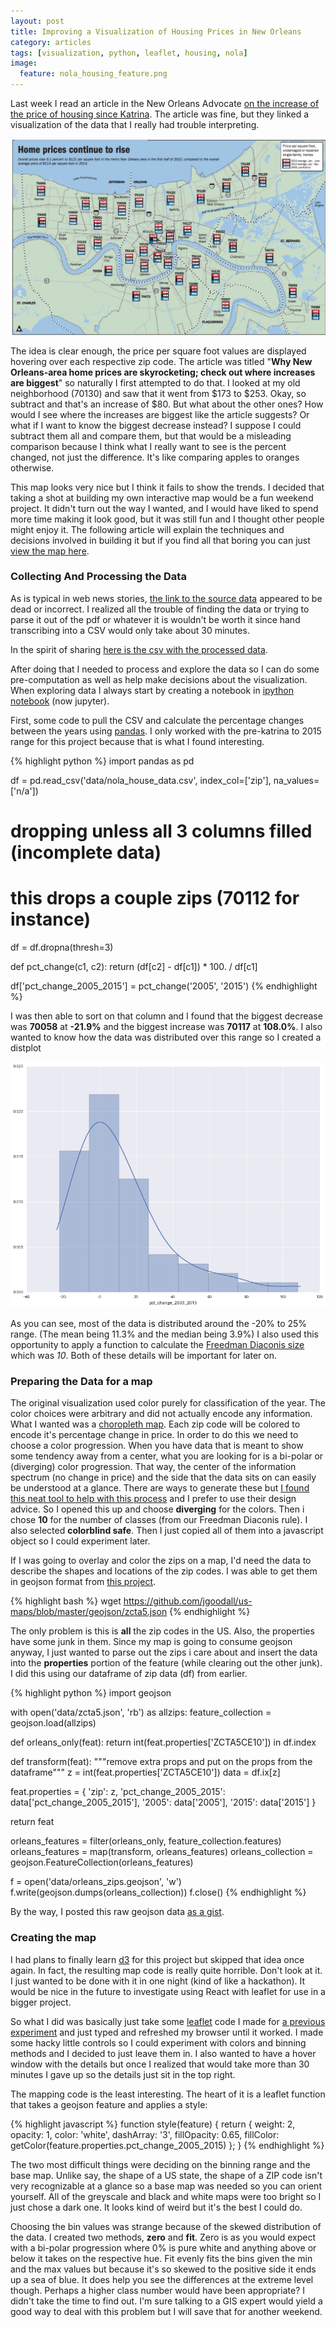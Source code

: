 ```yaml
---
layout: post
title: Improving a Visualization of Housing Prices in New Orleans
category: articles
tags: [visualization, python, leaflet, housing, nola]
image:
  feature: nola_housing_feature.png
---
```


Last week I read an article in the New Orleans Advocate [on the increase of the price of housing since Katrina](http://www.theneworleansadvocate.com/news/business/13152497-123/home-prices-continue-climbing-in).
The article was fine, but they linked a visualization of the data that I really had trouble interpreting.

<img alt="New Orleans Advocate Visualization" src="/public/images/advocate_housing_viz.png">

The idea is clear enough, the price per square foot values are displayed
hovering over each respective zip code. The article was titled
"**Why New Orleans-area home prices are skyrocketing; check out where increases are biggest**"
so naturally I first attempted to do that. I looked at my old neighborhood (70130) and saw that it went from $173 to $253.
Okay, so subtract and that's an increase of $80. But what about the other ones? How would I
 see where the increases are biggest like the article suggests? Or what if I want to know the
biggest decrease instead? I suppose I could subtract them all and compare them, but that would be a misleading comparison
because I think what I really want to see is the percent changed, not just the difference.
It's like comparing apples to oranges otherwise.

This map looks very nice but I think it fails to show the trends. I decided that taking a shot at building my own interactive map would be a fun weekend project. It didn't turn out the way I wanted, and I would have liked to spend more time making it look good, but it was still fun and I thought other people might enjoy it.
The following article will explain the techniques and decisions involved in building it
but if you find all that boring you can just [view the map here](https://nolahousingprices.simst.im/).

### Collecting And Processing the Data

As is typical in web news stories, [the link to the source data](http://www.theneworleansadvocate.com/csp/mediapool/) appeared to be dead or incorrect.
I realized all the trouble of finding the data or trying to parse it out of the pdf or whatever
it is wouldn't be worth it since hand transcribing into a CSV would only take about 30 minutes.

In the spirit of sharing [here is the csv with the processed data](https://gist.github.com/bhelx/a214f84a4ca1807f2be8).

After doing that I needed to process and explore the data so I can do some pre-computation as well as
help make decisions about the visualization. When exploring data I always start by creating a notebook in [ipython notebook](http://ipython.org/notebook.html) (now jupyter).

First, some code to pull the CSV and calculate the percentage changes between the years using [pandas](http://pandas.pydata.org/).
I only worked with the pre-katrina to 2015 range for this project because that is what I found interesting.

{% highlight python %}
import pandas as pd

df = pd.read_csv('data/nola_house_data.csv', index_col=['zip'], na_values=['n/a'])

# dropping unless all 3 columns filled (incomplete data)
# this drops a couple zips (70112 for instance)
df = df.dropna(thresh=3)

def pct_change(c1, c2):
    return (df[c2] - df[c1]) * 100. / df[c1]

df['pct_change_2005_2015'] = pct_change('2005', '2015')
{% endhighlight %}

I was then able to sort on that column and I found that the biggest decrease was **70058** at **-21.9%** and the biggest increase was **70117** at **108.0%**.
I also wanted to know how the data was distributed over this range so I created a distplot

<img alt="Distribution of percentage change of value" src="/public/images/housing_distplot.png">

As you can see, most of the data is distributed around the -20% to 25% range. (The mean being 11.3% and the median being 3.9%) I also used this opportunity to apply a function to calculate the [Freedman Diaconis size](https://en.wikipedia.org/wiki/Freedman%E2%80%93Diaconis_rule) which was *10*. Both of these details will be important for later on.

### Preparing the Data for a map

The original visualization used color purely for classification of the year. The color choices were arbitrary and did not actually encode any information. What I wanted was a [choropleth map](https://en.wikipedia.org/wiki/Choropleth_map). Each zip code will be colored to encode it's percentage change in price. In order to do this we need to choose a color progression. When you have data that is meant to show some tendency away from a center, what you are looking for is a bi-polar or (diverging) color progression. That way, the center of the information spectrum (no change in price) and the side that the data sits on can easily be understood at a glance. There are ways to generate these but [I found this neat tool to help with this process](http://colorbrewer2.org/) and I prefer to use their design advice. So I opened this up and choose **diverging** for the colors. Then i chose **10** for the number of classes (from our Freedman Diaconis rule). I also selected **colorblind safe**. Then I just copied all of them into a javascript object so I could experiment later.

If I was going to overlay and color the zips on a map, I'd need the data to describe the shapes and locations of the zip codes. I was able to get them in geojson format from [this project](https://github.com/jgoodall/us-maps).

{% highlight bash %}
wget https://github.com/jgoodall/us-maps/blob/master/geojson/zcta5.json
{% endhighlight %}

The only problem is this is **all** the zip codes in the US. Also, the properties have some junk in them. Since my map is going to consume geojson anyway, I just wanted to parse out the zips i care about and insert the data into the **properties** portion of the feature (while clearing out the other junk). I did this using our dataframe of zip data (df) from earlier.

{% highlight python %}
import geojson

with open('data/zcta5.json', 'rb') as allzips:
    feature_collection = geojson.load(allzips)

def orleans_only(feat):
  return int(feat.properties['ZCTA5CE10']) in df.index

def transform(feat):
  """remove extra props and put on the props from the dataframe"""
  z = int(feat.properties['ZCTA5CE10'])
  data = df.ix[z]

  feat.properties = {
    'zip': z,
    'pct_change_2005_2015': data['pct_change_2005_2015'],
    '2005': data['2005'],
    '2015': data['2015']
  }

  return feat

orleans_features = filter(orleans_only, feature_collection.features)
orleans_features = map(transform, orleans_features)
orleans_collection = geojson.FeatureCollection(orleans_features)

f = open('data/orleans_zips.geojson', 'w')
f.write(geojson.dumps(orleans_collection))
f.close()
{% endhighlight %}

By the way, I posted this raw geojson data [as a gist](https://gist.github.com/bhelx/1367ace08860ad540224).

### Creating the map

I had plans to finally learn [d3](http://d3js.org/) for this project but skipped that idea once again.
In fact, the resulting map code is really quite horrible. Don't look at it. I just wanted to be done with it in one night (kind of like a hackathon). It would be nice in the future to investigate using React with leaflet for use in a bigger project.

So what I did was basically just take some [leaflet](http://leafletjs.com/) code I made for [a previous experiment](/articles/visualizing-absenteeism-in-congress/) and just typed and refreshed my browser until it worked. I made some hacky little controls so I could experiment with colors and binning methods and I decided to just leave them in. I also wanted to have a hover window with the details but once I realized that would take more than 30 minutes I gave up so the details just sit in the top right.

The mapping code is the least interesting. The heart of it is a leaflet function that takes a geojson feature and applies a style:

{% highlight javascript %}
function style(feature) {
  return {
    weight: 2,
    opacity: 1,
    color: 'white',
    dashArray: '3',
    fillOpacity: 0.65,
    fillColor: getColor(feature.properties.pct_change_2005_2015)
  };
}
{% endhighlight %}

The two most difficult things were deciding on the binning range and the base map. Unlike say, the shape of a US state, the shape of a ZIP code isn't very recognizable at a glance so a base map was needed so you can orient yourself. All of the greyscale and black and white maps were too bright so I just chose a dark one. It looks kind of weird but it's the best I could do.

Choosing the bin values was strange because of the skewed distribution of the data. I created two methods, **zero** and **fit**. Zero is as you would expect with a bi-polar progression where 0% is pure white and anything above or below it takes on the respective hue. Fit evenly fits the bins given the min and the max values but because it's so skewed to the positive side it ends up a sea of blue. It does help you see the differences at the extreme level though. Perhaps a higher class number would have been appropriate? I didn't take the time to find out. I'm sure talking to a GIS expert would yield a good way to deal with this problem but I will save that for another weekend.
